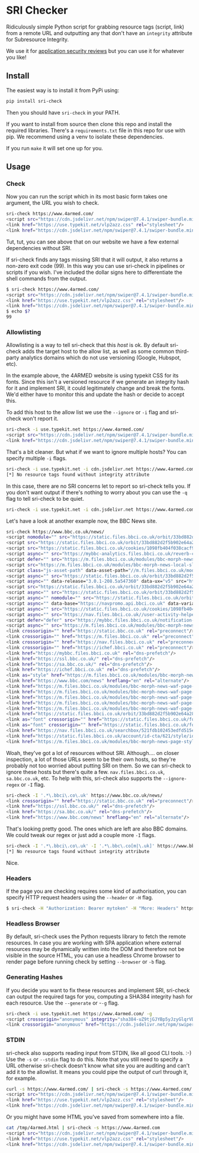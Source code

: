 # SRI Checker

Ridiculously simple Python script for grabbing resource tags (script, link) from a remote URL and outputting any that don't have an `integrity` attribute for Subresource Integrity.

We use it for <a href="https://www.4armed.com/assess/penetration-testing/">application security reviews</a> but you can use it for whatever you like!

## Install

The easiest way is to install it from PyPi using:

```bash
pip install sri-check
```

Then you should have `sri-check` in your PATH.

If you want to install from source then clone this repo and install the required libraries. There's a `requirements.txt` file in this repo for use with pip. We recommend using a venv to isolate these dependencies.

If you run `make` it will set one up for you.

## Usage

### Check

Now you can run the script which in its most basic form takes one argument, the URL you wish to check.
```bash
sri-check https://www.4armed.com/
<script src="https://cdn.jsdelivr.net/npm/swiper@7.4.1/swiper-bundle.min.js"></script>
<link href="https://use.typekit.net/vlp2azz.css" rel="stylesheet"/>
<link href="https://cdn.jsdelivr.net/npm/swiper@7.4.1/swiper-bundle.min.css" rel="stylesheet"/>
```

Tut, tut, you can see above that on our website we have a few external dependencies without SRI.

If sri-check finds any tags missing SRI that it will output, it also returns a non-zero exit code (99). In this way you can use sri-check in pipelines or scripts if you wish. I've included the dollar signs here to differentiate the shell commands from the output.

```bash
$ sri-check https://www.4armed.com/
<script src="https://cdn.jsdelivr.net/npm/swiper@7.4.1/swiper-bundle.min.js"></script>
<link href="https://use.typekit.net/vlp2azz.css" rel="stylesheet"/>
<link href="https://cdn.jsdelivr.net/npm/swiper@7.4.1/swiper-bundle.min.css" rel="stylesheet"/>
$ echo $?
99
```

### Allowlisting

Allowlisting is a way to tell sri-check that this _host_ is ok. By default sri-check adds the target host to the allow list, as well as some common third-party analytics domains which do not use versioning (Google, Hubspot, etc).

In the example above, the 4ARMED website is using typekit CSS for its fonts. Since this isn't a versioned resource if we generate an integrity hash for it and implement SRI, it could legitimately change and break the fonts. We'd either have to monitor this and update the hash or decide to accept this.

To add this host to the allow list we use the `--ignore` or `-i` flag and sri-check won't report it.

```bash
sri-check -i use.typekit.net https://www.4armed.com/
<script src="https://cdn.jsdelivr.net/npm/swiper@7.4.1/swiper-bundle.min.js"></script>
<link href="https://cdn.jsdelivr.net/npm/swiper@7.4.1/swiper-bundle.min.css" rel="stylesheet"/>
```

That's a bit cleaner. But what if we want to ignore multiple hosts? You can specify multiple `-i` flags.

```bash
sri-check -i use.typekit.net -i cdn.jsdelivr.net https://www.4armed.com/
[*] No resource tags found without integrity attribute
```

In this case, there are no SRI concerns let to report so sri-check tells you. If you don't want output if there's nothing to worry about you can use the `-q` flag to tell sri-check to be quiet.

```bash
sri-check -i use.typekit.net -i cdn.jsdelivr.net https://www.4armed.com/ -q
```

Let's have a look at another example now, the BBC News site.

```bash
sri-check https://www.bbc.co.uk/news/
<script nomodule="" src="https://static.files.bbci.co.uk/orbit/33bd882d2f5b902e64a28e50d337afa4/js/polyfills.js" type="text/javascript"></script>
<script src="https://static.files.bbci.co.uk/orbit/33bd882d2f5b902e64a28e50d337afa4/js/require.min.js"></script>
<script src="https://static.files.bbci.co.uk/cookies/1098fb404f038cacf92f0ee250c025a0/cookie-banner/cookie-library.bundle.js"></script>
<script async="" src="https://mybbc-analytics.files.bbci.co.uk/reverb-client-js/reverb-3.8.0.js" type="text/javascript"></script>
<script defer="" src="https://m.files.bbci.co.uk/modules/bbc-morph-news-breaking-news-banner/2.1.2/breakingNewsBanner.js"></script>
<script src="https://m.files.bbci.co.uk/modules/bbc-morph-news-local-slice/2.10.6/xss.min.js"></script>
<script class="js-asset-path" data-asset-path="//m.files.bbci.co.uk/modules/bbc-morph-news-local-slice/2.10.6/" data-slice-path="/news/local_news_slice/" defer="" src="https://m.files.bbci.co.uk/modules/bbc-morph-news-local-slice/2.10.6/main.min.js"></script>
<script async="" src="https://static.files.bbci.co.uk/orbit/33bd882d2f5b902e64a28e50d337afa4/js/redirect.js" type="text/javascript"></script>
<script async="" data-release="3.0.1-208.5a547360" data-ux="v5" src="https://static.files.bbci.co.uk/orbit/33bd882d2f5b902e64a28e50d337afa4/js/performance.js" type="text/javascript"></script>
<script src="https://static.files.bbci.co.uk/orbit/33bd882d2f5b902e64a28e50d337afa4/js/more-drawer.mjs" type="module"></script>
<script async="" src="https://static.files.bbci.co.uk/orbit/33bd882d2f5b902e64a28e50d337afa4/js/orbit.mjs" type="module"></script>
<script async="" nomodule="" src="https://static.files.bbci.co.uk/orbit/33bd882d2f5b902e64a28e50d337afa4/js/orbit.js" type="text/javascript"></script>
<script async="" data-base="https://navpromo.api.bbci.co.uk" data-variant="default" src="https://nav.files.bbci.co.uk/navpromo/f67a9538931d75e28d1807a3daf6dc00/js/footerpromo.js" type="text/javascript"></script>
<script async="" src="https://static.files.bbci.co.uk/cookies/1098fb404f038cacf92f0ee250c025a0/cookie-banner/cookie-banners.bundle.js"></script>
<script async="" src="https://nav.files.bbci.co.uk//user-activity-helper/a029a4d9f7f005262e2e6043630347b3/js/detectview.bundle.js"></script>
<script defer="defer" src="https://mybbc.files.bbci.co.uk/notification-ui/5.0.25//js/NotificationsMain.js"></script>
<script async="" src="https://m.files.bbci.co.uk/modules/bbc-morph-news-front-page-js-bundle/1.56.4/newsFrontPagePersonalised.js"></script>
<link crossorigin="" href="https://static.bbc.co.uk" rel="preconnect"/>
<link crossorigin="" href="https://m.files.bbci.co.uk" rel="preconnect"/>
<link crossorigin="" href="https://nav.files.bbci.co.uk" rel="preconnect"/>
<link crossorigin="" href="https://ichef.bbci.co.uk" rel="preconnect"/>
<link href="https://mybbc.files.bbci.co.uk" rel="dns-prefetch"/>
<link href="https://ssl.bbc.co.uk/" rel="dns-prefetch"/>
<link href="https://sa.bbc.co.uk/" rel="dns-prefetch"/>
<link href="https://ichef.bbci.co.uk" rel="dns-prefetch"/>
<link as="style" href="https://m.files.bbci.co.uk/modules/bbc-morph-news-page-styles/2.4.25/enhanced.css" rel="preload"/>
<link href="https://www.bbc.com/news" hreflang="en" rel="alternate"/>
<link href="https://m.files.bbci.co.uk/modules/bbc-morph-news-waf-page-meta/5.3.0/apple-touch-icon-57x57-precomposed.png" rel="apple-touch-icon-precomposed" sizes="57x57"/>
<link href="https://m.files.bbci.co.uk/modules/bbc-morph-news-waf-page-meta/5.3.0/apple-touch-icon-72x72-precomposed.png" rel="apple-touch-icon-precomposed" sizes="72x72"/>
<link href="https://m.files.bbci.co.uk/modules/bbc-morph-news-waf-page-meta/5.3.0/apple-touch-icon-114x114-precomposed.png" rel="apple-touch-icon-precomposed" sizes="114x114"/>
<link href="https://m.files.bbci.co.uk/modules/bbc-morph-news-waf-page-meta/5.3.0/apple-touch-icon.png" rel="apple-touch-icon-precomposed" sizes="144x144"/>
<link href="https://m.files.bbci.co.uk/modules/bbc-morph-news-waf-page-meta/5.3.0/apple-touch-icon.png" rel="apple-touch-icon"/>
<link href="https://static.files.bbci.co.uk/orbit/33bd882d2f5b902e64a28e50d337afa4/css/orbit-v5-ltr.min.css" rel="stylesheet"/>
<link as="font" crossorigin="" href="https://static.files.bbci.co.uk/fonts/reith/2.512/BBCReithSans_W_Rg.woff2" rel="preload" type="font/woff2"/>
<link as="font" crossorigin="" href="https://static.files.bbci.co.uk/fonts/reith/2.512/BBCReithSans_W_Bd.woff2" rel="preload" type="font/woff2"/>
<link href="https://nav.files.bbci.co.uk/searchbox/521fdb102453edfd515ee5fca2a40eda/css/box.css" rel="stylesheet"/>
<link href="https://static.files.bbci.co.uk/account/id-cta/621/style/id-cta.css" rel="stylesheet"/>
<link href="https://m.files.bbci.co.uk/modules/bbc-morph-news-page-styles/2.4.25/core.css" rel="stylesheet"/>
```

Woah, they've got a lot of resources without SRI. Although.... on closer inspection, a lot of those URLs seem to be their own hosts, so they're probably not too worried about putting SRI on them. So we can sri-check to ignore these hosts but there's quite a few. `nav.files.bbci.co.uk`, `sa.bbc.co.uk`, etc. To help with this, sri-check also supports the `--ignore-regex` or `-I` flag.

```bash
sri-check -I '.*\.bbci\.co\.uk' https://www.bbc.co.uk/news/
<link crossorigin="" href="https://static.bbc.co.uk" rel="preconnect"/>
<link href="https://ssl.bbc.co.uk/" rel="dns-prefetch"/>
<link href="https://sa.bbc.co.uk/" rel="dns-prefetch"/>
<link href="https://www.bbc.com/news" hreflang="en" rel="alternate"/>
```

That's looking pretty good. The ones which are left are also BBC domains. We could tweak our regex or just add a couple more `-I` flags.

```bash
sri-check -I '.*\.bbci\.co\.uk' -I '.*\.bbc\.co[m|\.uk]' https://www.bbc.co.uk/news/
[*] No resource tags found without integrity attribute
```

Nice.

### Headers

If the page you are checking requires some kind of authorisation, you can specify HTTP request headers using the `--header` or `-H` flag.

```bash
$ sri-check -H "Authorization: Bearer mytoken" -H "More: Headers" https://www.4armed.com/
```

### Headless Browser

By default, sri-check uses the Python requests library to fetch the remote resources. In case you are working with SPA application where external resources may be dynamically written into the DOM and therefore not be visible in the source HTML, you can use a headless Chrome browser to render page before running check by setting `--browser` or `-b` flag.

### Generating Hashes

If you decide you want to fix these resources and implement SRI, sri-check can output the required tags for you, computing a SHA384 integrity hash for each resource. Use the `--generate` or -`-g` flag.

```bash
sri-check -i use.typekit.net https://www.4armed.com/ -g
<script crossorigin="anonymous" integrity="sha384-uZ9tjGJYBp5yJzyGlqrVDWn2thY23HUzI9DhkhNhYa+6xmG2kvy3S28S5r4yE7cN" src="https://cdn.jsdelivr.net/npm/swiper@7.4.1/swiper-bundle.min.js"></script>
<link crossorigin="anonymous" href="https://cdn.jsdelivr.net/npm/swiper@7.4.1/swiper-bundle.min.css" integrity="sha384-uh3y/WeAusiZJ76/oewz8WiTiOl0SIQXYOTNT42NZ65y/Hyo8j3qGw7dnVAmSSDn" rel="stylesheet"/>
```

### STDIN

sri-check also supports reading input from STDIN, like all good CLI tools. :-) Use the `-s` or `--stdin` flag to do this. Note that you still need to specify a URL otherwise sri-check doesn't know what site you are auditing and can't add it to the allowlist. It means you could pipe the output of curl through it, for example. 

```bash
curl -s https://www.4armed.com/ | sri-check -s https://www.4armed.com/
<script src="https://cdn.jsdelivr.net/npm/swiper@7.4.1/swiper-bundle.min.js"></script>
<link href="https://use.typekit.net/vlp2azz.css" rel="stylesheet"/>
<link href="https://cdn.jsdelivr.net/npm/swiper@7.4.1/swiper-bundle.min.css" rel="stylesheet"/>
```

Or you might have some HTML you've saved from somewhere into a file.

```bash
cat /tmp/4armed.html | sri-check -s https://www.4armed.com
<script src="https://cdn.jsdelivr.net/npm/swiper@7.4.1/swiper-bundle.min.js"></script>
<link href="https://use.typekit.net/vlp2azz.css" rel="stylesheet"/>
<link href="https://cdn.jsdelivr.net/npm/swiper@7.4.1/swiper-bundle.min.css" rel="stylesheet"/>
```

